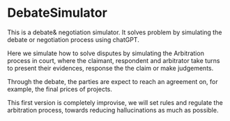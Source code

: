 # DebateSimulator
This is a debate&amp; negotiation simulator. It solves problem by simulating the debate or negotiation process using chatGPT.

Here we simulate how to solve disputes by simulating the Arbitration process in court, where the claimant, respondent and arbitrator take turns to present their evidences, response the the claim or make judgements.

Through the debate, the parties are expect to reach an agreement on, for example, the final prices of projects.

This first version is completely improvise, we will set rules and regulate the arbitration process, towards reducing hallucinations as much as possible.
